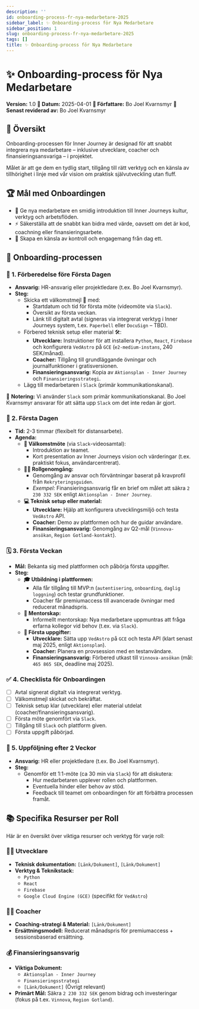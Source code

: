 ```yaml
---
description: ''
id: onboarding-process-fr-nya-medarbetare-2025
sidebar_label: ✨ Onboarding-process för Nya Medarbetare
sidebar_position: 1
slug: onboarding-process-fr-nya-medarbetare-2025
tags: []
title: ✨ Onboarding-process för Nya Medarbetare
---
```


# ✨ Onboarding-process för Nya Medarbetare

**Version:** 1.0
**📅 Datum:** 2025-04-01
**👤 Författare:** Bo Joel Kvarnsmyr
**🔄 Senast reviderad av:** Bo Joel Kvarnsmyr

## 🎯 Översikt

Onboarding-processen för Inner Journey är designad för att snabbt integrera nya medarbetare – inklusive utvecklare, coacher och finansieringsansvariga – i projektet.

Målet är att ge dem en tydlig start, tillgång till rätt verktyg och en känsla av tillhörighet i linje med vår vision om praktisk självutveckling utan fluff.

## 🏆 Mål med Onboardingen

*   🤝 Ge nya medarbetare en smidig introduktion till Inner Journeys kultur, verktyg och arbetsflöden.
*   ⚡ Säkerställa att de snabbt kan bidra med värde, oavsett om det är kod, coachning eller finansieringsarbete.
*   💪 Skapa en känsla av kontroll och engagemang från dag ett.

## 🚀 Onboarding-processen

### 📝 1. Förberedelse före Första Dagen

*   **Ansvarig:** HR-ansvarig eller projektledare (t.ex. Bo Joel Kvarnsmyr).
*   **Steg:**
    *   Skicka ett välkomstmejl 📧 med:
        *   Startdatum och tid för första möte (videomöte via `Slack`).
        *   Översikt av första veckan.
        *   Länk till digitalt avtal (signeras via integrerat verktyg i Inner Journeys system, t.ex. `Paperbell` eller `DocuSign` – TBD).
    *   Förbered teknisk setup eller material 🛠️:
        *   **Utvecklare:** Instruktioner för att installera `Python`, `React`, `Firebase` och konfigurera `VedAstro` på `GCE` (`e2-medium-instans`, 240 SEK/månad).
        *   **Coacher:** Tillgång till grundläggande övningar och journalfunktioner i gratisversionen.
        *   **Finansieringsansvarig:** Kopia av `Aktionsplan - Inner Journey` och `Finansieringsstrategi`.
    *   Lägg till medarbetaren i `Slack` (primär kommunikationskanal).

📌 **Notering:** Vi använder `Slack` som primär kommunikationskanal. Bo Joel Kvarnsmyr ansvarar för att sätta upp `Slack` om det inte redan är gjort.

### 👋 2. Första Dagen

*   **Tid:** 2-3 timmar (flexibelt för distansarbete).
*   **Agenda:**
    *   **🤝 Välkomstmöte** (via `Slack`-videosamtal):
        *   Introduktion av teamet.
        *   Kort presentation av Inner Journeys vision och värderingar (t.ex. praktiskt fokus, användarcentrerat).
    *   **🧑‍🏫 Rollgenomgång:**
        *   Genomgång av ansvar och förväntningar baserat på kravprofil från `Rekryteringsguiden`.
        *   *Exempel:* Finansieringsansvarig får en brief om målet att säkra `2 230 332 SEK` enligt `Aktionsplan - Inner Journey`.
    *   **💻 Teknisk setup eller material:**
        *   **Utvecklare:** Hjälp att konfigurera utvecklingsmiljö och testa `VedAstro` API.
        *   **Coacher:** Demo av plattformen och hur de guidar användare.
        *   **Finansieringsansvarig:** Genomgång av Q2-mål (`Vinnova-ansökan`, `Region Gotland-kontakt`).

### 🗓️ 3. Första Veckan

*   **Mål:** Bekanta sig med plattformen och påbörja första uppgifter.
*   **Steg:**
    *   **🎓 Utbildning i plattformen:**
        *   Alla får tillgång till MVP:n (`autentisering`, `onboarding`, `daglig loggning`) och testar grundfunktioner.
        *   Coacher får premiumaccess till avancerade övningar med reducerat månadspris.
    *   **🤝 Mentorskap:**
        *   Informellt mentorskap: Nya medarbetare uppmuntras att fråga erfarna kollegor vid behov (t.ex. via `Slack`).
    *   **📝 Första uppgifter:**
        *   **Utvecklare:** Sätta upp `VedAstro` på `GCE` och testa API (klart senast maj 2025, enligt `Aktionsplan`).
        *   **Coacher:** Planera en provsession med en testanvändare.
        *   **Finansieringsansvarig:** Förbered utkast till `Vinnova-ansökan` (mål: `465 865 SEK`, deadline maj 2025).

### ✅ 4. Checklista för Onboardingen

*   [ ] Avtal signerat digitalt via integrerat verktyg.
*   [ ] Välkomstmejl skickat och bekräftat.
*   [ ] Teknisk setup klar (utvecklare) eller material utdelat (coacher/finansieringsansvarig).
*   [ ] Första möte genomfört via `Slack`.
*   [ ] Tillgång till `Slack` och plattform given.
*   [ ] Första uppgift påbörjad.

### 💬 5. Uppföljning efter 2 Veckor

*   **Ansvarig:** HR eller projektledare (t.ex. Bo Joel Kvarnsmyr).
*   **Steg:**
    *   Genomför ett 1:1-möte (ca 30 min via `Slack`) för att diskutera:
        *   Hur medarbetaren upplever rollen och plattformen.
        *   Eventuella hinder eller behov av stöd.
        *   Feedback till teamet om onboardingen för att förbättra processen framåt.

## 📚 Specifika Resurser per Roll

Här är en översikt över viktiga resurser och verktyg för varje roll:

### 🧑‍💻 Utvecklare

*   **Teknisk dokumentation:** `[Länk/Dokument]`, `[Länk/Dokument]`
*   **Verktyg & Teknikstack:**
    *   `Python`
    *   `React`
    *   `Firebase`
    *   `Google Cloud Engine (GCE)` (specifikt för `VedAstro`)

### 🧑‍🏫 Coacher

*   **Coaching-strategi & Material:** `[Länk/Dokument]`
*   **Ersättningsmodell:** Reducerat månadspris för premiumaccess + sessionsbaserad ersättning.

### 💰 Finansieringsansvarig

*   **Viktiga Dokument:**
    *   `Aktionsplan - Inner Journey`
    *   `Finansieringsstrategi`
    *   `[Länk/Dokument]` (Övrigt relevant)
*   **Primärt Mål:** Säkra `2 230 332 SEK` genom bidrag och investeringar (fokus på t.ex. `Vinnova`, `Region Gotland`).